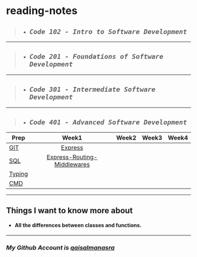 # **reading-notes**

> - ## ***`Code 102 - Intro to Software Development`***

***
>
> - ## ***`Code 201 - Foundations of Software Development`***

***
>
> - ## ***`Code 301 - Intermediate Software Development`***

***
>
> - ## ***`Code 401 - Advanced Software Development`***

|Prep|Week1|Week2|Week3|Week4|
|----------|:-------------:|:---------|:-------------|----:|
|[GIT](/advance/git.md)|[Express](/advance/Express.md)| |    |
|[SQL](/advance/sql.md)|[Express-Routing-Middlewares](/advance/Express-Routing-Middlewares.md)|  |    |
|[Typing](/advance/typing.md)|  |   |         |
|[CMD](/advance/Practiseinterminal.md)|   |       |      |

***
## Things I want to know more about
* #### All the differences between classes and functions. 

***

### *My Github Account is [qaisalmanasra](https://github.com/qaisalmanasra)*